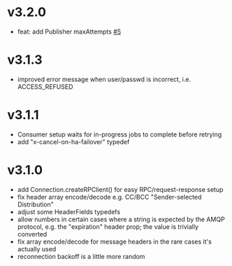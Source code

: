# v3.2.0
- feat: add Publisher maxAttempts [#5](https://github.com/cody-greene/node-rabbitmq-client/pull/5)

# v3.1.3
- improved error message when user/passwd is incorrect, i.e. ACCESS_REFUSED

# v3.1.1
- Consumer setup waits for in-progress jobs to complete before retrying
- add "x-cancel-on-ha-failover" typedef

# v3.1.0
- add Connection.createRPClient() for easy RPC/request-response setup
- fix header array encode/decode e.g. CC/BCC "Sender-selected Distribution"
- adjust some HeaderFields typedefs
- allow numbers in certain cases where a string is expected by the AMQP protocol, e.g. the "expiration" header prop; the value is trivially converted
- fix array encode/decode for message headers in the rare cases it's actually used
- reconnection backoff is a little more random
